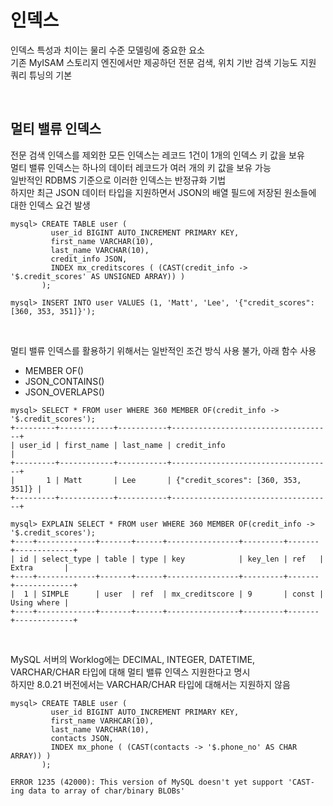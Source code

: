 # 인덱스
인덱스 특성과 치이는 물리 수준 모델링에 중요한 요소  
기존 MyISAM 스토리지 엔진에서만 제공하던 전문 검색, 위치 기반 검색 기능도 지원  
쿼리 튜닝의 기본  

<br>

## 멀티 밸류 인덱스
전문 검색 인덱스를 제외한 모든 인덱스는 레코드 1건이 1개의 인덱스 키 값을 보유  
멀티 밸류 인덱스는 하나의 데이터 레코드가 여러 개의 키 값을 보유 가능  
일반적인 RDBMS 기준으로 이러한 인덱스는 반정규화 기법  
하지만 최근 JSON 데이터 타입을 지원하면서 JSON의 배열 필드에 저장된 원소들에 대한 인덱스 요건 발생  

```
mysql> CREATE TABLE user (
         user_id BIGINT AUTO_INCREMENT PRIMARY KEY,
         first_name VARCHAR(10),
         last_name VARCHAR(10),
         credit_info JSON,
         INDEX mx_creditscores ( (CAST(credit_info -> '$.credit_scores' AS UNSIGNED ARRAY)) )
       );

mysql> INSERT INTO user VALUES (1, 'Matt', 'Lee', '{"credit_scores": [360, 353, 351]}');
```

<br>

멀티 밸류 인덱스를 활용하기 위해서는 일반적인 조건 방식 사용 불가, 아래 함수 사용  
- MEMBER OF()
- JSON_CONTAINS()
- JSON_OVERLAPS()

```
mysql> SELECT * FROM user WHERE 360 MEMBER OF(credit_info -> '$.credit_scores');
+---------+------------+-----------+------------------------------------+
| user_id | first_name | last_name | credit_info                        |
+---------+------------+-----------+------------------------------------+
|       1 | Matt       | Lee       | {"credit_scores": [360, 353, 351]} |
+---------+------------+-----------+------------------------------------+

mysql> EXPLAIN SELECT * FROM user WHERE 360 MEMBER OF(credit_info -> '$.credit_scores');
+----+-------------+-------+------+----------------+---------+-------+-------------+
| id | select_type | table | type | key            | key_len | ref   | Extra       |
+----+-------------+-------+------+----------------+---------+-------+-------------+
|  1 | SIMPLE      | user  | ref  | mx_creditscore | 9       | const | Using where |
+----+-------------+-------+------+----------------+---------+-------+-------------+
```

<br>

MySQL 서버의 Worklog에는 DECIMAL, INTEGER, DATETIME, VARCHAR/CHAR 타입에 대해 멀티 밸류 인덱스 지원한다고 명시  
하지만 8.0.21 버전에서는 VARCHAR/CHAR 타입에 대해서는 지원하지 않음  

```
mysql> CREATE TABLE user (
         user_id BIGINT AUTO_INCREMENT PRIMARY KEY,
         first_name VARHCAR(10),
         last_name VARCHAR(10),
         contacts JSON,
         INDEX mx_phone ( (CAST(contacts -> '$.phone_no' AS CHAR ARRAY)) )
       );

ERROR 1235 (42000): This version of MySQL doesn't yet support 'CAST-ing data to array of char/binary BLOBs'
```

<br>
